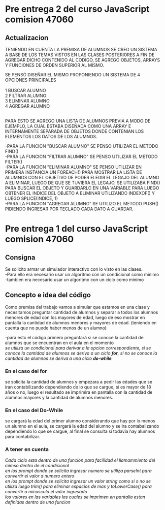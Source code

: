 # Pre entrega 2 del curso JavaScript comision 47060

## Actualizacion
TENIENDO EN CUENTA LA PREMISA DE ALUMNOS SE CREO UN SISTEMA A BASE DE LOS TEMAS VISTOS EN LAS CLASES POSTERIORES A FIN DE AGREGAR DICHO CONTENIDO AL CODIGO, SE AGREGO OBJETOS, ARRAYS Y FUNCIONES DE ORDEN SUPERIOR AL MISMO.<br>

SE PENSÓ DISEÑAR EL MISMO PROPONIENDO UN SISTEMA DE 4 OPCIONES PRINCIPALES<br><br>
1 BUSCAR ALUMNO<br>
2 FILTRAR ALUMNO<br>
3 ELIMINAR ALUMNO<br>
4 AGREGAR ALUMNO<br><br>

PARA ESTO SE AGREGO UNA LISTA DE ALUMNOS PREVIA A MODO DE EJEMPLO, LA CUAL ESTABA DISEÑADA COMO UNA ARRAY E INTERNAMENTE SEPARADA DE OBJETOS DONDE CONTENIAN LOS ELEMENTOS LOS DATOS DE LOS ALUMNOS.<br>

-PARA LA FUNCION "BUSCAR ALUMNO" SE PENSO UTILIZAR EL METODO FIND() <br>
-PARA LA FUNCION "FILTRAR ALUMNO" SE PENSO UTILIZAR EL METODO FILTER()<br>
-PARA LA FUNCION "ELIMINAR ALUMNO" SE PENSO UTILIZAR EN PRIMERA INSTANCIA UN FOREACH() PARA MOSTRAR LA LISTA DE ALUMNOS CON EL OBJETIVO DE PODER ELEGIR EL LEGAJO DEL ALUMNO A ELIMINAR, LUEGO DE QUE SE TUVIERA EL LEGAJO, SE UTILIZABA FIND() PARA BUSCAR EL OBJETO Y GUARDARLO EN UNA VARIABLE PARA LUEGO OBTENER EL INDICE DEL OBJETO A ELIMINAR UTILIZANDO INDEXOF() Y LUEGO SPLICE(INDICE, 1)<br>
-PARA LA FUNCION "AGREGAR ALUMNO" SE UTILIZO EL METODO PUSH() PIDIENDO INGRESAR POR TECLADO CADA DATO A GUARDAR.<br>



# Pre entrega 1 del curso JavaScript comision 47060

## Consigna
Se solicito armar un simulador interactivo con lo visto en las clases. <br>
-Para ello era necesario usar un algoritmo con un condicional como minimo <br>
-tambien era necesario usar un algoritmo con un ciclo como minimo <br>

## Concepto e idea del código
Como premisa del trabajo vamos a simular que estamos en una clase y necesitamos preguntar cantidad de alumnos y  separar a todos los alumnos menores de edad con los mayores de edad, luego de eso mostrar en pantalla la cantidad de alumnos menores y mayores de edad. (teniendo en cuenta que no puede haber menos de un alumno) <br>

-para esto el código primero preguntará si se conoce la cantidad de alumnos que se encuentran en el aula en el momento <br> 
_se utiliza un condicional para derivar a la opcion correspondiente, si se conoce la cantidad de alumnos se deriva a un ciclo **for**, si no se conoce la cantidad de alumnos se deriva a una ciclo **do-while**_ <br>

### En el caso del for
se solicita la cantidad de alumnos y empezara a pedir las edades que se iran contabilizando dependiendo de lo que se cargue, si es mayor de 18 años o no, luego el resultado se imprimira en pantalla con la cantidad de alumnos mayores y la cantidad de alumnos menores. <br>

### En el caso del Do-While
se cargará la edad del primer alumno considerando que hay por lo menos un alumno en el aula, se cargará la edad del alumno y se ira contabalizando dependiendo lo que se cargue, al final se consulta si todavia hay alumnos para contabilizar. <br>

### A tener en cuenta
_Cada ciclo esta dentro de una funcion para facilidad el llamammiento del mimso dentro de el condicional_ <br>
_en los prompt donde se solicita ingresar numero se utiliza parseInt para convertir el valor a numero entero_ <br>
_en los prompt donde se solicita ingresar un valor string como si o no se utiliza luego trim() para eliminar espacios de mas y toLowerCase() para convertir a minuscula el valor ingresado_ <br>
_los valores en las variables las cuales se imprimen en pantalla estan definidas dentro de una funcion_ <br>
